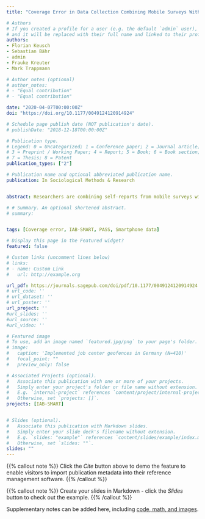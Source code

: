 ```yaml
---
title: "Coverage Error in Data Collection Combining Mobile Surveys With Passive Measurement Using Apps: Data From a German National Survey"

# Authors
# If you created a profile for a user (e.g. the default `admin` user), write the username (folder name) here 
# and it will be replaced with their full name and linked to their profile.
authors:
- Florian Keusch
- Sebastian Bähr
- admin
- Frauke Kreuter
- Mark Trappmann

# Author notes (optional)
# author_notes:
# - "Equal contribution"
# - "Equal contribution"

date: "2020-04-07T00:00:00Z"
doi: "https://doi.org/10.1177/0049124120914924"

# Schedule page publish date (NOT publication's date).
# publishDate: "2018-12-18T00:00:00Z"

# Publication type.
# Legend: 0 = Uncategorized; 1 = Conference paper; 2 = Journal article;
# 3 = Preprint / Working Paper; 4 = Report; 5 = Book; 6 = Book section;
# 7 = Thesis; 8 = Patent
publication_types: ["2"]

# Publication name and optional abbreviated publication name.
publication: In Sociological Methods & Research


abstract: Researchers are combining self-reports from mobile surveys with passive data collection using sensors and apps on smartphones increasingly more often. While smartphones are commonly used in some groups of individuals, smartphone penetration is significantly lower in other groups. In addition, different operating systems (OSs) limit how mobile data can be collected passively. These limitations cause concern about coverage error in studies targeting the general population. Based on data from the Panel Study Labour Market and Social Security (PASS), an annual probability-based mixed-mode survey on the labor market and poverty in Germany, we find that smartphone ownership and ownership of smartphones with specific OSs are correlated with a number of sociodemographic and substantive variables. The use of weighting techniques based on sociodemographic information available for both owners and nonowners reduces these differences but does not eliminate them.

# # Summary. An optional shortened abstract.
# summary: 


tags: [Coverage error, IAB-SMART, PASS, Smartphone data]

# Display this page in the Featured widget?
featured: false

# Custom links (uncomment lines below)
# links:
# - name: Custom Link
#   url: http://example.org

url_pdf: https://journals.sagepub.com/doi/pdf/10.1177/0049124120914924
# url_code: ''
# url_dataset: ''
# url_poster: ''
url_project: ''
#url_slides: ''
#url_source: ''
#url_video: ''

# Featured image
# To use, add an image named `featured.jpg/png` to your page's folder. 
# image:
#   caption: 'Implemented job center geofences in Germany (N=410)'
#   focal_point: ""
#   preview_only: false

# Associated Projects (optional).
#   Associate this publication with one or more of your projects.
#   Simply enter your project's folder or file name without extension.
#   E.g. `internal-project` references `content/project/internal-project/index.md`.
#   Otherwise, set `projects: []`.
projects: [IAB-SMART]


# Slides (optional).
#   Associate this publication with Markdown slides.
#   Simply enter your slide deck's filename without extension.
#   E.g. `slides: "example"` references `content/slides/example/index.md`.
#   Otherwise, set `slides: ""`.
slides: ""
---
```


{{% callout note %}}
Click the *Cite* button above to demo the feature to enable visitors to import publication metadata into their reference management software.
{{% /callout %}}

{{% callout note %}}
Create your slides in Markdown - click the *Slides* button to check out the example.
{{% /callout %}}

Supplementary notes can be added here, including [code, math, and images](https://wowchemy.com/docs/writing-markdown-latex/).
